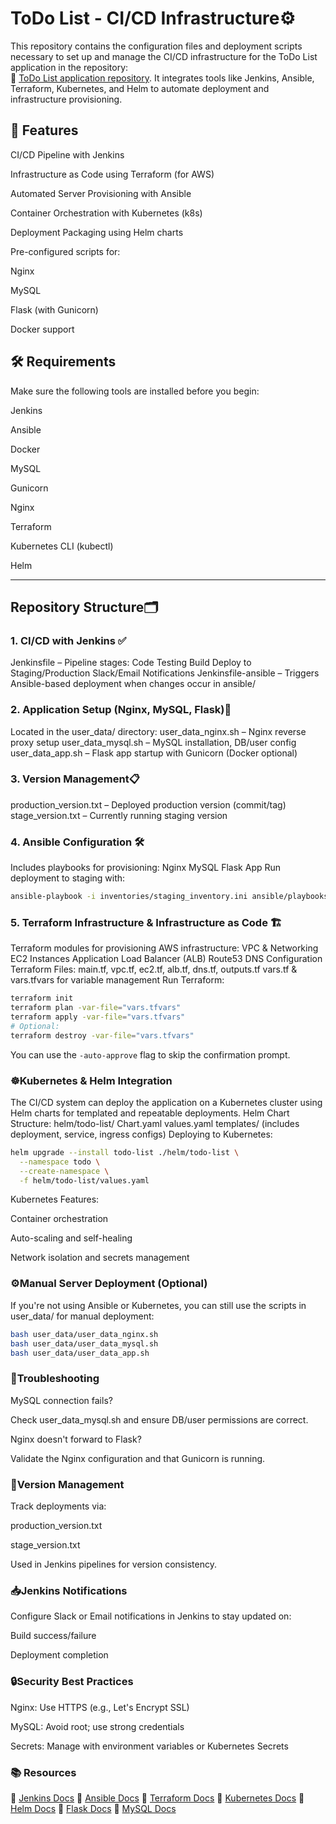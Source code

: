 # ToDo List - CI/CD Infrastructure⚙

This repository contains the configuration files and deployment scripts necessary to set up and manage the CI/CD infrastructure for the ToDo List application in the repository:  
🔗 [ToDo List application repository](https://github.com/netanelburkis/netanelburkis-netanel_bukris_todo_app_repu).
It integrates tools like Jenkins, Ansible, Terraform, Kubernetes, and Helm to automate deployment and infrastructure provisioning.


## 🚀 Features
CI/CD Pipeline with Jenkins

Infrastructure as Code using Terraform (for AWS)

Automated Server Provisioning with Ansible

Container Orchestration with Kubernetes (k8s)

Deployment Packaging using Helm charts

Pre-configured scripts for:

Nginx

MySQL

Flask (with Gunicorn)

Docker support

## 🛠️ Requirements
Make sure the following tools are installed before you begin:

Jenkins

Ansible

Docker

MySQL

Gunicorn

Nginx

Terraform

Kubernetes CLI (kubectl)

Helm

---

## Repository Structure🗂️

### 1. CI/CD with Jenkins ✅
Jenkinsfile – Pipeline stages:
Code Testing
Build
Deploy to Staging/Production
Slack/Email Notifications
Jenkinsfile-ansible – Triggers Ansible-based deployment when changes occur in ansible/

### 2. Application Setup (Nginx, MySQL, Flask)🧰

Located in the user_data/ directory:
user_data_nginx.sh – Nginx reverse proxy setup
user_data_mysql.sh – MySQL installation, DB/user config
user_data_app.sh – Flask app startup with Gunicorn (Docker optional)

### 3. Version Management📋

production_version.txt – Deployed production version (commit/tag)
stage_version.txt – Currently running staging version

### 4. Ansible Configuration 🛠️
Includes playbooks for provisioning:
Nginx
MySQL
Flask App
Run deployment to staging with:
```bash
ansible-playbook -i inventories/staging_inventory.ini ansible/playbooks/deploy.yml
```

### 5. Terraform Infrastructure & Infrastructure as Code 🏗️
Terraform modules for provisioning AWS infrastructure:
VPC & Networking
EC2 Instances
Application Load Balancer (ALB)
Route53 DNS Configuration
Terraform Files:
main.tf, vpc.tf, ec2.tf, alb.tf, dns.tf, outputs.tf
vars.tf & vars.tfvars for variable management
Run Terraform:
```bash
terraform init
terraform plan -var-file="vars.tfvars"
terraform apply -var-file="vars.tfvars"
# Optional:
terraform destroy -var-file="vars.tfvars"
```
You can use the `-auto-approve` flag to skip the confirmation prompt.

### ☸️Kubernetes & Helm Integration

The CI/CD system can deploy the application on a Kubernetes cluster using Helm charts for templated and repeatable deployments.
Helm Chart Structure:
helm/todo-list/
Chart.yaml
values.yaml
templates/ (includes deployment, service, ingress configs)
Deploying to Kubernetes:
```bash
helm upgrade --install todo-list ./helm/todo-list \
  --namespace todo \
  --create-namespace \
  -f helm/todo-list/values.yaml
```
Kubernetes Features:

Container orchestration

Auto-scaling and self-healing

Network isolation and secrets management

### ⚙️Manual Server Deployment (Optional)
If you're not using Ansible or Kubernetes, you can still use the scripts in user_data/ for manual deployment:
```bash
bash user_data/user_data_nginx.sh
bash user_data/user_data_mysql.sh
bash user_data/user_data_app.sh
```

### 🔧Troubleshooting 
MySQL connection fails?

Check user_data_mysql.sh and ensure DB/user permissions are correct.

Nginx doesn't forward to Flask?

Validate the Nginx configuration and that Gunicorn is running.

### 🔄Version Management
Track deployments via:

production_version.txt

stage_version.txt

Used in Jenkins pipelines for version consistency.

### 📥Jenkins Notifications
Configure Slack or Email notifications in Jenkins to stay updated on:

Build success/failure

Deployment completion

### 🔒Security Best Practices
Nginx: Use HTTPS (e.g., Let's Encrypt SSL)

MySQL: Avoid root; use strong credentials

Secrets: Manage with environment variables or Kubernetes Secrets

### 📚 Resources
🔗 [Jenkins Docs](https://www.jenkins.io/doc/)
🔗 [Ansible Docs](https://docs.ansible.com/)
🔗 [Terraform Docs](https://developer.hashicorp.com/terraform/docs)
🔗 [Kubernetes Docs](https://kubernetes.io/docs/)
🔗 [Helm Docs](https://helm.sh/docs/)
🔗 [Flask Docs](https://flask.palletsprojects.com/)
🔗 [MySQL Docs](https://dev.mysql.com/doc/)